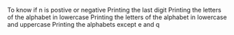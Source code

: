To know if n is postive or negative
Printing the last digit
Printing the letters of the alphabet in lowercase
Printing the letters of the alphabet in lowercase and uppercase
Printing the alphabets except e and q
